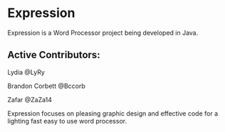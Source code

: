 Expression
============

Expression is a Word Processor project being developed in Java.

Active Contributors:
---------------------
Lydia @LyRy 

Brandon Corbett  @Bccorb

Zafar @ZaZa14

Expression focuses on pleasing graphic design and effective code for a lighting fast easy to use word processor. 
 
 
         

